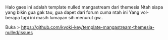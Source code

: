 Halo gaes ini adalah template nulled mangastream dari themesia
Ntah siapa yang bikin gua gak tau, gua dapet dari forum cuma ntah ini 
Yang vol- berapa tapi ini masih lumayan sih menurut gw..
 
Buka > https://github.com/kyoki-key/template-mangastream-themesia-nulled/issues
